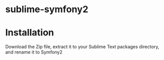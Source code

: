 sublime-symfony2
================

Installation
============

Download the Zip file, extract it to your Sublime Text packages directory, and rename it to Symfony2
